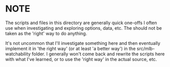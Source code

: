 # NOTE

The scripts and files in this directory are generally quick one-offs I often use when investigating and exploring options, data, etc. The should not be taken as the 'right' way to do anything.

It's not uncommon that I'll investigate something here and then eventually implement it in 'the right way' (or at least 'a better way') in the src/mlb-watchability folder. I generally won't come back and rewrite the scripts here with what I've learned, or to use the 'right way' in the actual source, etc.
